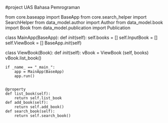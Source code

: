 #project UAS Bahasa Pemrograman

from core.baseapp import BaseApp
from core.search_helper import SearchHelper
from data_model.author import Author
from data_model.book import Book
from data_model.publication import Publication

class MainApp(BaseApp):
    def _init_(self):
        self.books = []
        self.InputBook = []
        self.ViewBook = []
        BaseApp._init_(self)


class ViewBook(Book):
    def _init_(self):
        vBook = ViewBook (self, books)
        vBook.list_book()


    if _name_ == "_main_":
        app = MainApp(BaseApp)
        app.run()


    @property
    def list_book(self):
        return self.list_book
    def add_book(self):
        return self.add_book()
    def search_book(self):
        return self.search_book()
